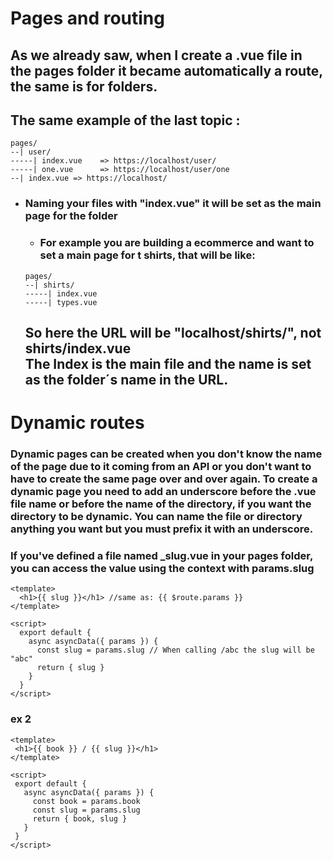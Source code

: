 # Pages and routing
## As we already saw, when I create a .vue file in the pages folder it became automatically a route, the same is for folders.

## The same example of the last topic :
````
pages/                    
--| user/
-----| index.vue    => https://localhost/user/ 
-----| one.vue      => https://localhost/user/one 
--| index.vue => https://localhost/
````

- ### Naming your files with "index.vue" it will be set as the main page for the folder
    * ### For example you are building a ecommerce and want to set a main page for t shirts, that will be like:
    ````
    pages/  
    --| shirts/
    -----| index.vue 
    -----| types.vue 
    ````
    ## So here the URL will be "localhost/shirts/", not shirts/index.vue <br> The Index is the main file and the name is set as the folder´s name in the URL.

# Dynamic routes
### Dynamic pages can be created when you don't know the name of the page due to it coming from an API or you don't want to have to create the same page over and over again. To create a dynamic page you need to add an underscore before the .vue file name or before the name of the directory, if you want the directory to be dynamic. You can name the file or directory anything you want but you must prefix it with an underscore.

### If you've defined a file named _slug.vue in your pages folder, you can access the value using the context with params.slug

````
<template>
  <h1>{{ slug }}</h1> //same as: {{ $route.params }}
</template>

<script>
  export default {
    async asyncData({ params }) {
      const slug = params.slug // When calling /abc the slug will be "abc"
      return { slug }
    }
  }
</script>
````
 ### ex 2
 ````
 <template>
  <h1>{{ book }} / {{ slug }}</h1>
</template>

<script>
  export default {
    async asyncData({ params }) {
      const book = params.book
      const slug = params.slug
      return { book, slug }
    }
  }
</script>
